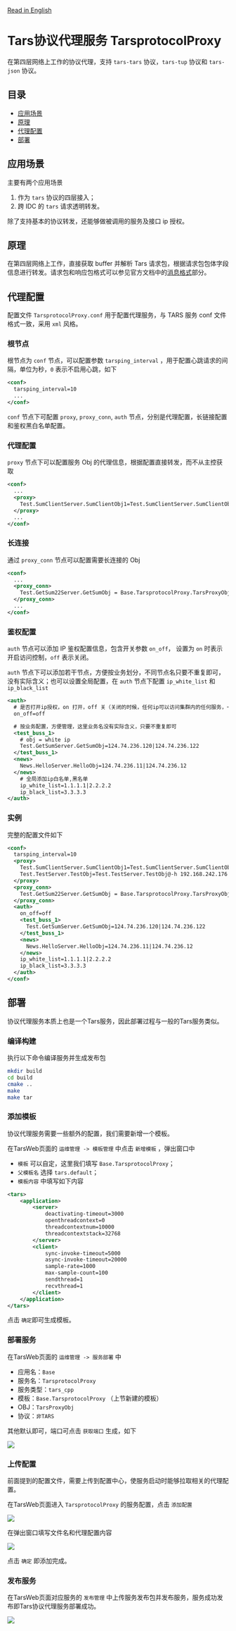 [Read in English](README.en.md)

# Tars协议代理服务 TarsprotocolProxy

在第四层网络上工作的协议代理，支持 `tars-tars` 协议，`tars-tup` 协议和 `tars-json` 协议。

## 目录

- [应用场景](#chapter-1)
- [原理](#chapter-2)
- [代理配置](#chapter-3)
- [部署](#chapter-4)

## <a id='chapter-1'></a>应用场景

主要有两个应用场景

  1. 作为 `tars` 协议的四层接入；
  2. 跨 IDC 的 `tars` 请求透明转发。

除了支持基本的协议转发，还能够做被调用的服务及接口 ip 授权。

## <a id='chapter-2'></a>原理

在第四层网络上工作，直接获取 buffer 并解析 Tars 请求包，根据请求包包体字段信息进行转发。请求包和响应包格式可以参见官方文档中的[消息格式](https://tarscloud.github.io/TarsDocs/base/tars-protocol.html#22-%E6%B6%88%E6%81%AF%E6%A0%BC%E5%BC%8F)部分。

## <a id='chapter-3'></a>代理配置

配置文件 `TarsprotocolProxy.conf` 用于配置代理服务，与 TARS 服务 conf 文件格式一致，采用 `xml` 风格。

### 根节点

根节点为 `conf` 节点，可以配置参数 `tarsping_interval` ，用于配置心跳请求的间隔，单位为秒，`0` 表示不启用心跳，如下

```xml
<conf>
  tarsping_interval=10
  ...
</conf>
```

`conf` 节点下可配置 `proxy`, `proxy_conn`, `auth` 节点，分别是代理配置，长链接配置和鉴权黑白名单配置。

### 代理配置

`proxy` 节点下可以配置服务 Obj 的代理信息，根据配置直接转发，而不从主控获取

```xml
<conf>
  ...
  <proxy>
    Test.SumClientServer.SumClientObj1=Test.SumClientServer.SumClientObj@tcp -h 172.16.8.147 -t 60000 -p 10032
  </proxy>
  ...
</conf>
```

### 长连接

通过 `proxy_conn` 节点可以配置需要长连接的 Obj

```xml
<conf>
  ...
  <proxy_conn>
    Test.GetSum22Server.GetSumObj = Base.TarsprotocolProxy.TarsProxyObj@tcp -h 172.16.8.115 -t 60000 -p 8888
  </proxy_conn>
  ...
</conf>
```

### 鉴权配置

`auth` 节点可以添加 IP 鉴权配置信息，包含开关参数 `on_off`， 设置为 `on` 时表示开启访问控制，`off` 表示关闭。

`auth` 节点下可以添加若干节点，方便按业务划分，不同节点名只要不重复即可，没有实际含义；也可以设置全局配置，在 `auth` 节点下配置 `ip_white_list` 和 `ip_black_list` 

```xml
<auth>
  # 是否打开ip授权，on 打开，off 关（关闭的时候，任何ip可以访问集群内的任何服务，一般只有内网转发才会这么配置）
  on_off=off

  # 按业务配置，方便管理，这里业务名没有实际含义，只要不重复即可
  <test_buss_1>
    # obj = white ip
    Test.GetSumServer.GetSumObj=124.74.236.120|124.74.236.122	
  </test_buss_1>
  <news>
    News.HelloServer.HelloObj=124.74.236.11|124.74.236.12
  </news>
    # 全局添加ip白名单,黑名单
    ip_white_list=1.1.1.1|2.2.2.2
    ip_black_list=3.3.3.3
</auth>
```

### 实例

完整的配置文件如下

```xml
<conf>
  tarsping_interval=10
  <proxy>
    Test.SumClientServer.SumClientObj1=Test.SumClientServer.SumClientObj@tcp -h 172.16.8.147 -t 60000 -p 10032
    Test.TestServer.TestObj=Test.TestServer.TestObj@-h 192.168.242.176 -p 8888 -t 60000 
  </proxy>
  <proxy_conn>
    Test.GetSum22Server.GetSumObj = Base.TarsprotocolProxy.TarsProxyObj@tcp -h 172.16.8.115 -t 60000 -p 8888
  </proxy_conn>
  <auth>
    on_off=off
    <test_buss_1>
      Test.GetSumServer.GetSumObj=124.74.236.120|124.74.236.122	
    </test_buss_1>
    <news>
      News.HelloServer.HelloObj=124.74.236.11|124.74.236.12
    </news>
    ip_white_list=1.1.1.1|2.2.2.2
    ip_black_list=3.3.3.3
  </auth>
</conf>
```

## <a id='chapter-4'></a>部署

协议代理服务本质上也是一个Tars服务，因此部署过程与一般的Tars服务类似。

### 编译构建

执行以下命令编译服务并生成发布包

```sh
mkdir build
cd build
cmake ..
make
make tar
```

### 添加模板

协议代理服务需要一些额外的配置，我们需要新增一个模板。

在TarsWeb页面的 `运维管理 -> 模板管理` 中点击 `新增模板` ，弹出窗口中
- `模板` 可以自定，这里我们填写 `Base.TarsprotocolProxy`；
- `父模板名` 选择 `tars.default`；
- `模板内容` 中填写如下内容

```xml
<tars>
	<application>
		<server>
			deactivating-timeout=3000
			openthreadcontext=0
			threadcontextnum=10000
			threadcontextstack=32768
		</server>
		<client>
			sync-invoke-timeout=5000
			async-invoke-timeout=20000
			sample-rate=1000
			max-sample-count=100
			sendthread=1
			recvthread=1
		</client>
	</application>
</tars>
```

点击 `确定`即可生成模板。

### 部署服务

在TarsWeb页面的 `运维管理 -> 服务部署` 中
- 应用名：`Base`
- 服务名：`TarsprotocolProxy`
- 服务类型：`tars_cpp`
- 模板：`Base.TarsprotocolProxy` （上节新建的模板）
- OBJ：`TarsProxyObj`
- 协议：`非TARS`

其他默认即可，端口可点击 `获取端口` 生成，如下

![](docs/images/tars_proxy_deploy.png)

### 上传配置

前面提到的配置文件，需要上传到配置中心，使服务启动时能够拉取相关的代理配置。

在TarsWeb页面进入 `TarsprotocolProxy` 的服务配置，点击 `添加配置`

![](docs/images/tars_proxy_conf_center.png)

在弹出窗口填写文件名和代理配置内容

![](docs/images/tars_proxy_add_conf.png)

点击 `确定` 即添加完成。

### 发布服务

在TarsWeb页面对应服务的 `发布管理` 中上传服务发布包并发布服务，服务成功发布即Tars协议代理服务部署成功。

![](docs/images/tars_proxy_publish.png)